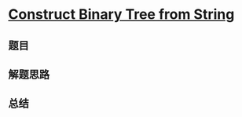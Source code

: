 # [Construct Binary Tree from String](https://leetcode.com/problems/construct-binary-tree-from-string/)
## 题目


## 解题思路


## 总结


